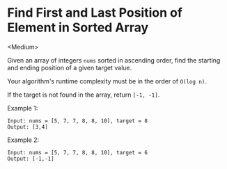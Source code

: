 # Find First and Last Position of Element in Sorted Array

\<Medium>

Given an array of integers `nums` sorted in ascending order, find the starting
and ending position of a given target value.

Your algorithm's runtime complexity must be in the order of `O(log n)`.

If the target is not found in the array, return `[-1, -1]`.

Example 1:

```
Input: nums = [5, 7, 7, 8, 8, 10], target = 8
Output: [3,4]
```

Example 2:

```
Input: nums = [5, 7, 7, 8, 8, 10], target = 6
Output: [-1,-1]
```
